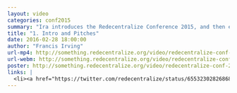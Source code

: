 ```yaml
---
layout: video
categories: conf2015
summary: "Ira introduces the Redecentralize Conference 2015, and then everyone pitches sessions that they want to happen."
title: "1. Intro and Pitches"
date: 2016-02-28 18:00:00
author: "Francis Irving"
url-mp4: http://something.redecentralize.org/video/redecentralize-conf-2015-1-intro-and-pitches.mp4
url-webm: http://something.redecentralize.org/video/redecentralize-conf-2015-1-intro-and-pitches.webm
poster: http://something.redecentralize.org/video/redecentralize-conf-2015-1-intro-and-pitches.jpg
links: |
  <li><a href="https://twitter.com/redecentralize/status/655323028268687360" target="_blank">Schedule on the Saturday</a></li>
---
```

